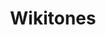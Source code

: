 ---
title: Wikitones
description: "Talleres sobre cómo mejorar la experiencia e historial de usuario de Wikipedia y utilizar estratégicamente a esa herramienta para nutrir los debates sobre la historia y la cultura."
image: /images/memorias/wikitones.jpg
images:
    - /images/memorias/wikitones/wikiton-1.jpg
    - /images/memorias/wikitones/wikiton-2.jpg
    - /images/memorias/wikitones/wikiton-3.jpg
    - /images/memorias/wikitones/wikiton-4.jpg
    - /images/memorias/wikitones/wikiton-5.jpg
    - /images/memorias/wikitones/wikiton-6.jpg
---